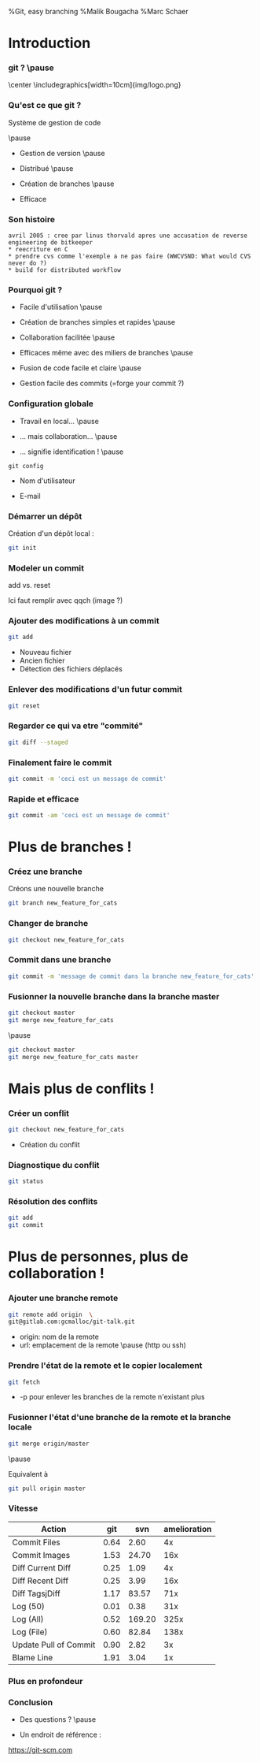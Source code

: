 %Git, easy branching
%Malik Bougacha
%Marc Schaer

# Introduction

### git ?  \pause
\center
\includegraphics[width=10cm]{img/logo.png}

### Qu'est ce que git ?

Système de gestion de code

\pause

* Gestion de version
\pause

* Distribué
\pause

* Création de branches
\pause

* Efficace

### Son histoire

    avril 2005 : cree par linus thorvald apres une accusation de reverse engineering de bitkeeper
    * reecriture en C
    * prendre cvs comme l'exemple a ne pas faire (WWCVSND: What would CVS never do ?)
    * build for distributed workflow


### Pourquoi git ?

* Facile d'utilisation
\pause

* Création de branches simples et rapides
\pause

* Collaboration facilitée
\pause

* Efficaces même avec des miliers de branches
\pause

* Fusion de code facile et claire
\pause

* Gestion facile des commits (=forge your commit ?)

### Configuration globale

* Travail en local...
\pause

* ... mais collaboration...
\pause

* ... signifie identification !
\pause

```
git config
```

* Nom d'utilisateur

* E-mail

### Démarrer un dépôt

Création d'un dépôt local :

```sh
git init
```
### Modeler un commit

add vs. reset

Ici faut remplir avec qqch (image ?)

### Ajouter des modifications à un commit

```sh
git add
```

* Nouveau fichier
* Ancien fichier
* Détection des fichiers déplacés

### Enlever des modifications d'un futur commit

```sh
git reset
```

### Regarder ce qui va etre "commité"

```sh
git diff --staged
```

### Finalement faire le commit

```sh
git commit -m 'ceci est un message de commit'
```

### Rapide et efficace

```sh
git commit -am 'ceci est un message de commit'
```

# Plus de branches !

### Créez une branche

Créons une nouvelle branche

```sh 
git branch new_feature_for_cats
```

### Changer de branche

```sh 
git checkout new_feature_for_cats
```

### Commit dans une branche

```sh 
git commit -m 'message de commit dans la branche new_feature_for_cats'
```

### Fusionner la nouvelle branche dans la branche master

```sh 
git checkout master
git merge new_feature_for_cats
```

\pause

```sh 
git checkout master
git merge new_feature_for_cats master
```

# Mais plus de conflits !

### Créer un conflit

```sh 
git checkout new_feature_for_cats
```

* Création du conflit

### Diagnostique du conflit

```sh 
git status
```

### Résolution des conflits

```sh 
git add
git commit
```

# Plus de personnes, plus de collaboration !


### Ajouter une branche remote

```sh 
git remote add origin  \
git@gitlab.com:gcmalloc/git-talk.git
```
* origin: nom de la remote 
* url: emplacement de la remote
\pause
(http ou ssh)

### Prendre l'état de la remote et le copier localement

```sh 
git fetch 
```

* -p pour enlever les branches de la remote n'existant plus

### Fusionner l'état d'une branche de la remote et la branche locale

```sh 
git merge origin/master
```

\pause 

Equivalent à

```sh 
git pull origin master
```

### Vitesse 

Action                | git    | svn    | amelioration |
-------               | ------ | ------ | ------       |
Commit Files          | 0.64   | 2.60   | 4x           |
Commit Images         | 1.53   | 24.70  | 16x          |
Diff Current Diff     | 0.25   | 1.09   | 4x           |
Diff Recent Diff      | 0.25   | 3.99   | 16x          |
Diff TagsjDiff        | 1.17   | 83.57  | 71x          |
Log (50)              | 0.01   | 0.38   | 31x          |
Log (All)             | 0.52   | 169.20 | 325x         |
Log (File)            | 0.60   | 82.84  | 138x         |
Update Pull of Commit | 0.90   | 2.82   | 3x           |
Blame Line            | 1.91   | 3.04   | 1x           |

### Plus en profondeur

### Conclusion

* Des questions ?
\pause

* Un endroit de référence :

https://git-scm.com

